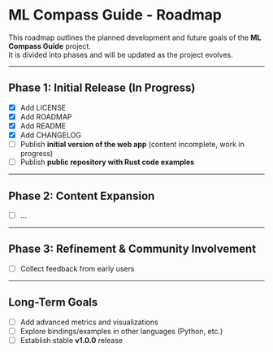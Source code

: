 # ML Compass Guide - Roadmap

This roadmap outlines the planned development and future goals of the **ML Compass Guide** project.  
It is divided into phases and will be updated as the project evolves.

---

## Phase 1: Initial Release (In Progress)

- [x] Add LICENSE
- [x] Add ROADMAP
- [x] Add README
- [x] Add CHANGELOG
- [ ] Publish **initial version of the web app** (content incomplete, work in progress)
- [ ] Publish **public repository with Rust code examples**

---

## Phase 2: Content Expansion

- [ ] ...

---

## Phase 3: Refinement & Community Involvement

- [ ] Collect feedback from early users

---

## Long-Term Goals

- [ ] Add advanced metrics and visualizations
- [ ] Explore bindings/examples in other languages (Python, etc.)
- [ ] Establish stable **v1.0.0** release
